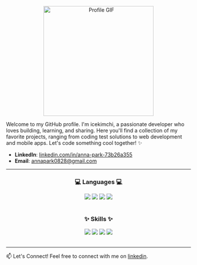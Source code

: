 <div align="center">
  <img src="https://github.com/user-attachments/assets/cf2afd11-1dde-4667-8ac2-662066ad6fbb" alt="Profile GIF" width="300"/>
</div>

Welcome to my GitHub profile. I'm icekimchi, a passionate developer who loves building, learning, and sharing. Here you'll find a collection of my favorite projects, ranging from coding test solutions to web development and mobile apps.
Let's code something cool together! ✨

- **LinkedIn**: [linkedin.com/in/anna-park-73b26a355](htpts://linkedin.com/in/anna-park-73b26a355)  
- **Email**: [annapark0828@gmail.com](annapark0828@gmail.com)

---
<div align=center>
	<h3>💻 Languages 💻</h3>
</div>
<div align="center">
	<img src="https://img.shields.io/badge/Python-14354C?style=for-the-badge&logo=python&logoColor=white" />
	<img src="https://img.shields.io/badge/Java-ED8B00?style=for-the-badge&logo=openjdk&logoColor=white" />
	<img src="https://img.shields.io/badge/C-00599C?style=for-the-badge&logo=c&logoColor=white" /> 
  <img src="https://img.shields.io/badge/C%2B%2B-00599C?style=for-the-badge&logo=c%2B%2B&logoColor=white" />
</div><br>

<div align=center>
	<h3>✨ Skills ✨</h3>
</div>
<div align="center"> 
  <img src="https://img.shields.io/badge/Spring-6DB33F?style=for-the-badge&logo=spring&logoColor=white" />
  <img src="https://img.shields.io/badge/MySQL-00000F?style=for-the-badge&logo=mysql&logoColor=white" />
  <img src="https://img.shields.io/badge/Amazon_AWS-232F3E?style=for-the-badge&logo=amazon-aws&logoColor=white" />
  <img src="https://img.shields.io/badge/Android-3DDC84?style=for-the-badge&logo=android&logoColor=white" />
</div><br>

---
📫 Let's Connect!
Feel free to connect with me on [linkedin](htpts://linkedin.com/in/anna-park-73b26a355).

